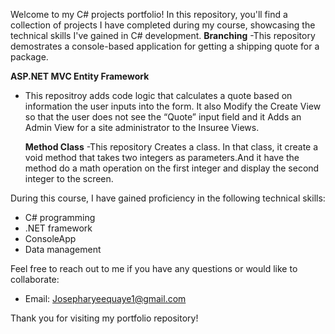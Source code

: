 Welcome to my C# projects portfolio! In this repository, you'll find a collection of projects I have completed during my course, showcasing the technical skills I've gained in C# development.
**Branching**
 -This repository demostrates a console-based application for getting a shipping quote for a package.
     
**ASP.NET MVC Entity Framework**
   - This repositroy adds code logic that calculates a quote based on information the user inputs into the form. It also Modify the Create View so that the user does not see the “Quote” input field and it Adds an Admin View for a site administrator to the Insuree Views.

     **Method Class**
-This repository Creates a class. In that class, it create a void method that takes two integers as parameters.And it have the method do a math operation on the first integer and display the second integer to the screen. 
     
During this course, I have gained proficiency in the following technical skills:

- C# programming
- .NET framework
- ConsoleApp
- Data management

Feel free to reach out to me if you have any questions or would like to collaborate:

- Email: Josepharyeequaye1@gmail.com

Thank you for visiting my portfolio repository!
